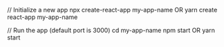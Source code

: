// Initialize a new app
npx create-react-app my-app-name
OR
yarn create react-app my-app-name

// Run the app (default port is 3000)
cd my-app-name
npm start
OR
yarn start